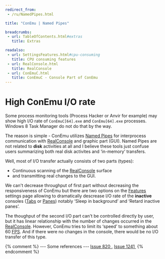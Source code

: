```yaml
---
redirect_from:
 - /ru/NamedPipes.html

title: "ConEmu | Named Pipes"

breadcrumbs:
 - url: TableOfContents.html#extras
   title: Extras

readalso:
 - url: SettingsFeatures.html#cpu-consuming
   title: CPU consuming features
 - url: RealConsole.html
   title: RealConsole
 - url: ConEmuC.html
   title: ConEmuC - Console Part of ConEmu
---
```


# High ConEmu I/O rate

Some process monitoring tools (Process Hacker or Anvir for example)
may show high I/O rate of `ConEmuC[64].exe` and `ConEmu[64].exe` processes.
Windows 8 Task Manager do not do that by the way.

The reason is simple - ConEmu utilizes
[Named Pipes](https://msdn.microsoft.com/en-us/library/windows/desktop/aa365780.aspx)
for interprocess communication with [RealConsole](RealConsole.html)
and graphic part (GUI). Named Pipes are not related to **disk** activities at all
and I believe these tools just confuse users summarizing both
real disk activites and ‘in-memory’ transfers.

Well, most of I/O transfer actually consists of two parts (types):

* Continuous scanning of the [RealConsole](RealConsole.html) surface
* and transmitting real changes to the GUI.

We can't decrease throughput of first part without decreasing the responsiveness
of ConEmu but there are two options on the
[Features](http://conemu.github.io/en/SettingsFeatures.html#cpu-consuming)
settings page allowing to dramatically descrease I/O rate of the **inactive**
consoles ([Tabs](Tabs.html) or [Panes](Panes.html)) notably
‘Sleep in background’ and ‘Retard inactive panes’.

The thoughput of the second I/O part can't be controlled directly by user,
but it has linear relationship with the number of changes occurred in the
[RealConsole](RealConsole.html). However, ConEmu tries to limit its ‘speed’
to something about 60 [FPS](https://en.wikipedia.org/wiki/Frame_rate).
And if there were no changes in the console, there would be no I/O transfer
of this type.

{% comment %}
--- Some references ---
<a title="Windows 8 - x64 Edition of EMU.... using process Hacker to monitor ConEMU" 
href="http://code.google.com/p/conemu-maximus5/issues/detail?id=820">Issue 820&nbsp;</a>, 
<a title="Процессы ConEmuC(32/64) беспрерывно осуществляют дисковую активность в районе 2.5Mb/s…" 
href="http://code.google.com/p/conemu-maximus5/issues/detail?id=1241">Issue 1241&nbsp;</a>
{% endcomment %}
